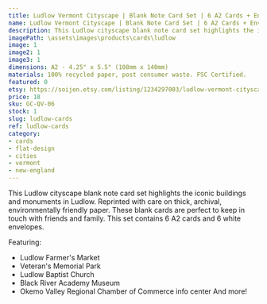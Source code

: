 ```yaml
---
title: Ludlow Vermont Cityscape | Blank Note Card Set | 6 A2 Cards + Envelopes
name: Ludlow Vermont Cityscape | Blank Note Card Set | 6 A2 Cards + Envelopes
description: This Ludlow cityscape blank note card set highlights the iconic buildings and monuments in Ludlow. Reprinted with care on thick, archival, environmentally friendly paper.
imagePath: \assets\images\products\cards\ludlow
image: 1
image2: 1
image3: 1
dimensions: A2 - 4.25" x 5.5" (108mm x 140mm)
materials: 100% recycled paper, post consumer waste. FSC Certified.
featured: 0
etsy: https://soijen.etsy.com/listing/1234297003/ludlow-vermont-cityscape-blank-note-card?utm_source=Copy&utm_medium=ListingManager&utm_campaign=Share&utm_term=so.lmsm&share_time=1695260074026
price: 18
sku: GC-QV-06
stock: 1
slug: ludlow-cards
ref: ludlow-cards
category:
- cards
- flat-design
- cities
- vermont
- new-england
---
```

This Ludlow cityscape blank note card set highlights the iconic buildings and monuments in Ludlow. Reprinted with care on thick, archival, environmentally friendly paper. These blank cards are perfect to keep in touch with friends and family. This set contains 6 A2 cards and 6 white envelopes.

Featuring:
- Ludlow Farmer's Market
- Veteran's Memorial Park
- Ludlow Baptist Church
- Black River Academy Museum
- Okemo Valley Regional Chamber of Commerce info center
And more!
